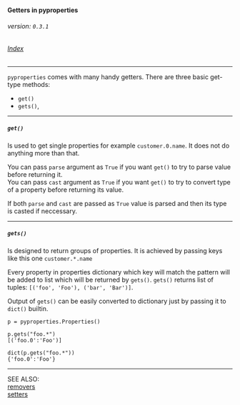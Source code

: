 #### Getters in pyproperties
###### _version: `0.3.1`_

###### [Index](index.mdown)
----


`pyproperties` comes with many handy getters. There are three basic get-type methods:  

*   `get()`
*   `gets()`,

----

##### `get()`

Is used to get single properties for example `customer.0.name`.
It does not do anything more than that. 

You can pass `parse` argument as `True` if you want `get()` to 
try to parse value before returning it.  
You can pass `cast` argument as `True` if you want `get()` to 
try to convert type of a property before returning its value.  

If both `parse` and `cast` are passed as `True` value is parsed 
and then its type is casted if neccessary.


----

##### `gets()`

Is designed to return groups of properties. It is achieved by passing keys like this one `customer.*.name`

Every property in properties dictionary which key will match the pattern will be added to list which will be returned by `gets()`.
`gets()` returns list of tuples: `[('foo', 'Foo'), ('bar', 'Bar')]`. 

Output of `gets()` can be easily converted to dictionary just by passing it to `dict()` builtin.

    p = pyproperties.Properties()
    
    p.gets("foo.*")
    [('foo.0':'Foo')]
    
    dict(p.gets("foo.*"))
    {'foo.0':'Foo'}


----

SEE ALSO:  
[removers](removers.mdown)  
[setters](setters.mdown)
